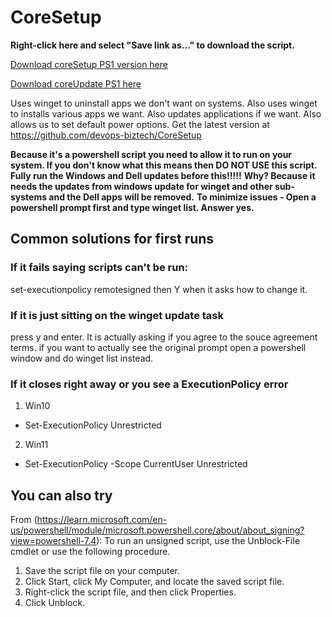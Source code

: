 # CoreSetup
**Right-click here and select "Save link as..." to download the script.**

[Download coreSetup PS1 version here](https://github.com/devops-biztech/CoreSetup/raw/main/coreSetup.ps1)

[Download coreUpdate PS1 here](https://github.com/devops-biztech/CoreSetup/raw/main/coreUpdate.ps1)


Uses winget to uninstall apps we don't want on systems.
Also uses winget to installs various apps we want.
Also updates applications if we want.
Also allows us to set default power options.
Get the latest version at https://github.com/devops-biztech/CoreSetup

**Because it's a powershell script you need to allow it to run on your system.  If you don't know what this means then DO NOT USE this script.**
**Fully run the Windows and Dell updates before this!!!!!** 
**Why? Because it needs the updates from windows update for winget and other sub-systems and the Dell apps will be removed.**
**To minimize issues - Open a powershell prompt first and type winget list.  Answer yes.**

## Common solutions for first runs
### If it fails saying scripts can't be run:
set-executionpolicy remotesigned 
then Y when it asks how to change it.
### If it is just sitting on the winget update task 
press y and enter.  It is actually asking if you agree to the souce agreement terms. if you want to actually see the original prompt open a powershell window and do winget list instead.
### If it closes right away or you see a ExecutionPolicy error
1. Win10
* Set-ExecutionPolicy Unrestricted
2. Win11
* Set-ExecutionPolicy -Scope CurrentUser Unrestricted

## You can also try
From (https://learn.microsoft.com/en-us/powershell/module/microsoft.powershell.core/about/about_signing?view=powershell-7.4):
To run an unsigned script, use the Unblock-File cmdlet or use the following procedure.
1. Save the script file on your computer.
2. Click Start, click My Computer, and locate the saved script file.
3. Right-click the script file, and then click Properties.
4. Click Unblock. 
